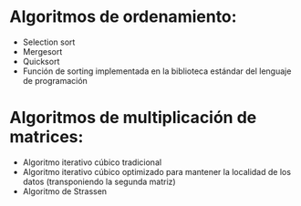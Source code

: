 # Algoritmos de ordenamiento:
* Selection sort
* Mergesort 
* Quicksort
* Función de sorting implementada en la biblioteca estándar del lenguaje de programación 

# Algoritmos de multiplicación de matrices:
* Algoritmo iterativo cúbico tradicional
* Algoritmo iterativo cúbico optimizado para mantener la localidad de los datos (transponiendo la segunda matriz)
* Algoritmo de Strassen 
